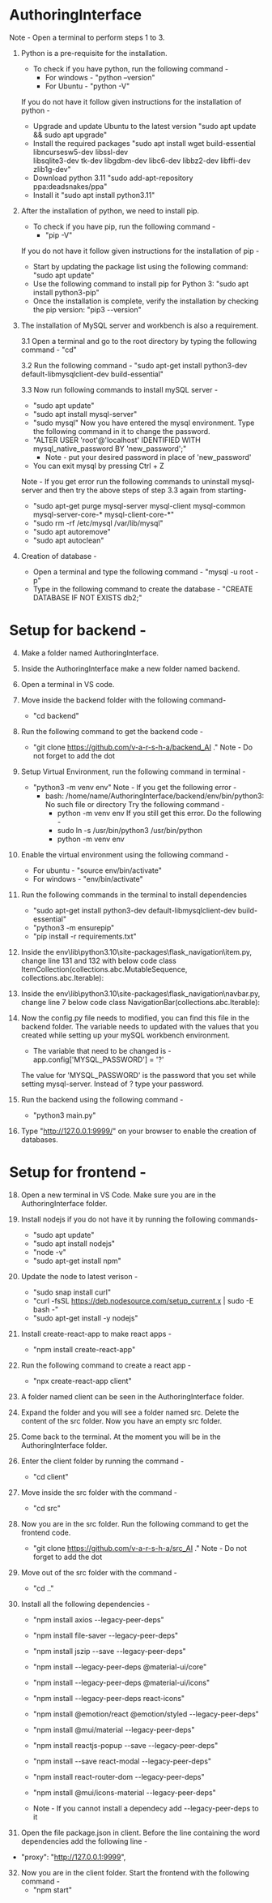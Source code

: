 # AuthoringInterface

Note - Open a terminal to perform steps 1 to 3.

1. Python is a pre-requisite for the installation.

   - To check if you have python, run the following command -
     - For windows - "python –version"
     - For Ubuntu - "python -V"

   If you do not have it follow given instructions for the installation of python -

   - Upgrade and update Ubuntu to the latest version
     "sudo apt update && sudo apt upgrade"
   - Install the required packages
     "sudo apt install wget build-essential libncursesw5-dev libssl-dev \
     libsqlite3-dev tk-dev libgdbm-dev libc6-dev libbz2-dev libffi-dev zlib1g-dev"
   - Download python 3.11
     "sudo add-apt-repository ppa:deadsnakes/ppa"
   - Install it
     "sudo apt install python3.11"

2. After the installation of python, we need to install pip.

   - To check if you have pip, run the following command -
     - "pip -V"

   If you do not have it follow given instructions for the installation of pip -

   - Start by updating the package list using the following command:
     "sudo apt update"
   - Use the following command to install pip for Python 3:
     "sudo apt install python3-pip"
   - Once the installation is complete, verify the installation by checking the pip version:
     "pip3 --version"

3. The installation of MySQL server and workbench is also a requirement.

   3.1 Open a terminal and go to the root directory by typing the following command - "cd"

   3.2 Run the following command -
   "sudo apt-get install python3-dev default-libmysqlclient-dev build-essential"

   3.3 Now run following commands to install mySQL server -

   - "sudo apt update"
   - "sudo apt install mysql-server"
   - "sudo mysql"
     Now you have entered the mysql environment. Type the following command in it to change the password.
   - "ALTER USER 'root'@'localhost' IDENTIFIED WITH mysql_native_password BY 'new_password';"
     - Note - put your desired password in place of 'new_password'
   - You can exit mysql by pressing Ctrl + Z

   Note - If you get error run the following commands to uninstall mysql-server and then try the above steps of step 3.3 again from starting-

   - "sudo apt-get purge mysql-server mysql-client mysql-common mysql-server-core-\* mysql-client-core-\*"
   - "sudo rm -rf /etc/mysql /var/lib/mysql"
   - "sudo apt autoremove"
   - "sudo apt autoclean"

4. Creation of database -
   - Open a terminal and type the following command -
     "mysql -u root -p"
   - Type in the following command to create the database -
     "CREATE DATABASE IF NOT EXISTS db2;"

# Setup for backend -

4. Make a folder named AuthoringInterface.

5. Inside the AuthoringInterface make a new folder named backend.

6. Open a terminal in VS code.

7. Move inside the backend folder with the following command-

   - "cd backend"

8. Run the following command to get the backend code -

   - "git clone https://github.com/v-a-r-s-h-a/backend_AI ."
     Note - Do not forget to add the dot

9. Setup Virtual Environment, run the following command in terminal -

   - "python3 -m venv env"
     Note - If you get the following error -
     - bash: /home/name/AuthoringInterface/backend/env/bin/python3: No such file or directory
       Try the following command -
       - python -m venv env
         If you still get this error. Do the following -
       - sudo ln -s /usr/bin/python3 /usr/bin/python
       - python -m venv env

10. Enable the virtual environment using the following command -

    - For ubuntu - "source env/bin/activate"
    - For windows - "env/bin/activate"

11. Run the following commands in the terminal to install dependencies

    - "sudo apt-get install python3-dev default-libmysqlclient-dev build-essential"
    - "python3 -m ensurepip"
    - "pip install -r requirements.txt"

12. Inside the env\lib\python3.10\site-packages\flask_navigation\item.py, change line 131 and 132 with below code
    class ItemCollection(collections.abc.MutableSequence,
    collections.abc.Iterable):

13. Inside the env\lib\python3.10\site-packages\flask_navigation\navbar.py, change line 7 below code
    class NavigationBar(collections.abc.Iterable):

14. Now the config.py file needs to modified, you can find this file in the backend folder. The variable needs to updated with the values that you created while setting up your mySQL workbench environment.

    - The variable that need to be changed is -
      app.config['MYSQL_PASSWORD'] = '?'

    The value for 'MYSQL_PASSWORD' is the password that you set while setting mysql-server. Instead of ? type your password.

15. Run the backend using the following command -

    - "python3 main.py"

16. Type "http://127.0.0.1:9999/" on your browser to enable the creation of databases.

# Setup for frontend -

18. Open a new terminal in VS Code. Make sure you are in the AuthoringInterface folder.

19. Install nodejs if you do not have it by running the following commands-

    - "sudo apt update"
    - "sudo apt install nodejs"
    - "node -v"
    - "sudo apt-get install npm"

20. Update the node to latest verison -

    - "sudo snap install curl"
    - "curl -fsSL https://deb.nodesource.com/setup_current.x | sudo -E bash -"
    - "sudo apt-get install -y nodejs"

21. Install create-react-app to make react apps -

    - "npm install create-react-app"

22. Run the following command to create a react app -

    - "npx create-react-app client"

23. A folder named client can be seen in the AuthoringInterface folder.

24. Expand the folder and you will see a folder named src. Delete the content of the src folder. Now you have an empty src folder.

25. Come back to the terminal. At the moment you will be in the AuthoringInterface folder.

26. Enter the client folder by running the command -
    - "cd client"
27. Move inside the src folder with the command -
    - "cd src"
28. Now you are in the src folder. Run the following command to get the frontend code.

    - "git clone https://github.com/v-a-r-s-h-a/src_AI ."
      Note - Do not forget to add the dot

29. Move out of the src folder with the command -

    - "cd .."

30. Install all the following dependencies -

    - "npm install axios --legacy-peer-deps"
    - "npm install file-saver --legacy-peer-deps"
    - "npm install jszip --save --legacy-peer-deps"
    - "npm install --legacy-peer-deps @material-ui/core"
    - "npm install --legacy-peer-deps @material-ui/icons"
    - "npm install --legacy-peer-deps react-icons"
    - "npm install @emotion/react @emotion/styled --legacy-peer-deps"
    - "npm install @mui/material --legacy-peer-deps"
    - "npm install reactjs-popup --save --legacy-peer-deps"
    - "npm install --save react-modal --legacy-peer-deps"
    - "npm install react-router-dom --legacy-peer-deps"
    - "npm install @mui/icons-material --legacy-peer-deps"

    - Note - If you cannot install a dependecy add --legacy-peer-deps to it

31. Open the file package.json in client. Before the line containing the word dependencies add the following line -

- "proxy": "http://127.0.0.1:9999",

32. Now you are in the client folder. Start the frontend with the following command -
    - "npm start"
